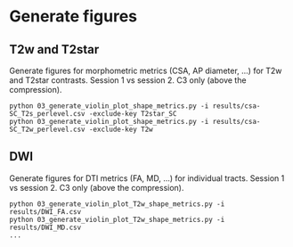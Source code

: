 # Generate figures

## T2w and T2star

Generate figures for morphometric metrics (CSA, AP diameter, ...) for T2w and T2star contrasts. Session 1 vs session 2.
C3 only (above the compression).

```commandline
python 03_generate_violin_plot_shape_metrics.py -i results/csa-SC_T2s_perlevel.csv -exclude-key T2star_SC
python 03_generate_violin_plot_shape_metrics.py -i results/csa-SC_T2w_perlevel.csv -exclude-key T2w
```

## DWI

Generate figures for DTI metrics (FA, MD, ...) for individual tracts. Session 1 vs session 2. 
C3 only (above the compression).

```commandline
python 03_generate_violin_plot_T2w_shape_metrics.py -i results/DWI_FA.csv
python 03_generate_violin_plot_T2w_shape_metrics.py -i results/DWI_MD.csv
...
```